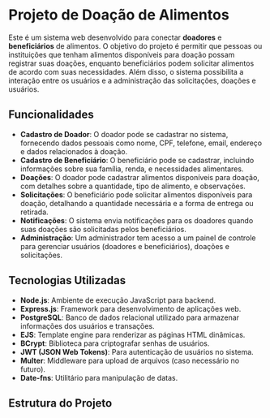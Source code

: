 # Projeto de Doação de Alimentos

Este é um sistema web desenvolvido para conectar **doadores** e **beneficiários** de alimentos. O objetivo do projeto é permitir que pessoas ou instituições que tenham alimentos disponíveis para doação possam registrar suas doações, enquanto beneficiários podem solicitar alimentos de acordo com suas necessidades. Além disso, o sistema possibilita a interação entre os usuários e a administração das solicitações, doações e usuários.

## Funcionalidades

- **Cadastro de Doador**: O doador pode se cadastrar no sistema, fornecendo dados pessoais como nome, CPF, telefone, email, endereço e dados relacionados à doação.
- **Cadastro de Beneficiário**: O beneficiário pode se cadastrar, incluindo informações sobre sua família, renda, e necessidades alimentares.
- **Doações**: O doador pode cadastrar alimentos disponíveis para doação, com detalhes sobre a quantidade, tipo de alimento, e observações.
- **Solicitações**: O beneficiário pode solicitar alimentos disponíveis para doação, detalhando a quantidade necessária e a forma de entrega ou retirada.
- **Notificações**: O sistema envia notificações para os doadores quando suas doações são solicitadas pelos beneficiários.
- **Administração**: Um administrador tem acesso a um painel de controle para gerenciar usuários (doadores e beneficiários), doações e solicitações.

## Tecnologias Utilizadas

- **Node.js**: Ambiente de execução JavaScript para backend.
- **Express.js**: Framework para desenvolvimento de aplicações web.
- **PostgreSQL**: Banco de dados relacional utilizado para armazenar informações dos usuários e transações.
- **EJS**: Template engine para renderizar as páginas HTML dinâmicas.
- **BCrypt**: Biblioteca para criptografar senhas de usuários.
- **JWT (JSON Web Tokens)**: Para autenticação de usuários no sistema.
- **Multer**: Middleware para upload de arquivos (caso necessário no futuro).
- **Date-fns**: Utilitário para manipulação de datas.

## Estrutura do Projeto

